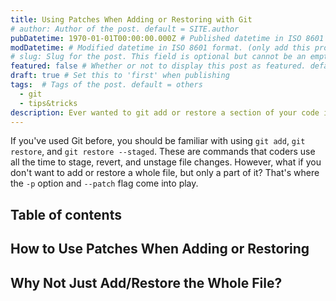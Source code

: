 ```yaml
---
title: Using Patches When Adding or Restoring with Git
# author: Author of the post. default = SITE.author
pubDatetime: 1970-01-01T00:00:00.000Z # Published datetime in ISO 8601 format (use date -Iseconds). required 
modDatetime: # Modified datetime in ISO 8601 format. (only add this property when a blog post is modified)
# slug: Slug for the post. This field is optional but cannot be an empty string. default = slugified file name
featured: false # Whether or not to display this post as featured. default = false
draft: true # Set this to 'first' when publishing
tags:  # Tags of the post. default = others
  - git
  - tips&tricks
description: Ever wanted to git add or restore a section of your code instead of the whole file? If so, then patches is exactly what you need. This little Git trick is probably my favourite feature, so I hope you find it as useful as I do!
---
```


If you've used Git before, you should be familiar with using `git add`, `git restore`, and `git restore --staged`. These are commands that coders use all the time to stage, revert, and unstage file changes. However, what if you don't want to add or restore a whole file, but only a part of it? That's where the `-p` option and `--patch` flag come into play.

## Table of contents

## How to Use Patches When Adding or Restoring

## Why Not Just Add/Restore the Whole File?
